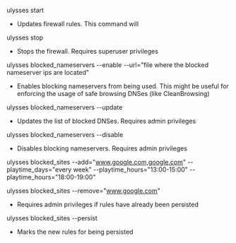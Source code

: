 ulysses start
  - Updates firewall rules. This command will 

ulysses stop
  - Stops the firewall. Requires superuser privileges

ulysses blocked_nameservers --enable --url="file where the blocked nameserver ips are located"
  - Enables blocking nameservers from being used. This might be useful for enforcing the usage of safe browsing DNSes (like CleanBrowsing)

ulysses blocked_nameservers --update
  - Updates the list of blocked DNSes. Requires admin privileges

ulysses blocked_nameservers --disable
  - Disables blocking nameservers. Requires admin privileges

ulysses blocked_sites --add="www.google.com,google.com" --playtime_days="every week" --playtime_hours="13:00-15:00" --playtime_hours="18:00-19:00"

ulysses blocked_sites --remove="www.google.com"
  - Requires admin privileges if rules have already been persisted

ulysses blocked_sites --persist
  - Marks the new rules for being persisted
